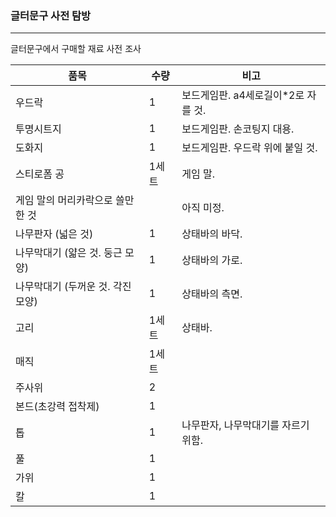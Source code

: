 ### 글터문구 사전 탐방 ###

---

글터문구에서 구매할 재료 사전 조사

| 품목                              | 수량  | 비고                                |
| --------------------------------- | ----- | ----------------------------------- |
| 우드락                            | 1     | 보드게임판. a4세로길이*2로 자를 것. |
| 투명시트지                        | 1     | 보드게임판. 손코팅지 대용.          |
| 도화지                            | 1     | 보드게임판. 우드락 위에 붙일 것.    |
| 스티로폼 공                       | 1세트 | 게임 말.                            |
| 게임 말의 머리카락으로 쓸만한 것  |       | 아직 미정.                          |
| 나무판자 (넓은 것)                | 1     | 상태바의 바닥.                      |
| 나무막대기 (얇은 것. 둥근 모양)   | 1     | 상태바의 가로.                      |
| 나무막대기 (두꺼운 것. 각진 모양) | 1     | 상태바의 측면.                      |
| 고리                              | 1세트 | 상태바.                             |
| 매직                              | 1세트 |                                     |
| 주사위                            | 2     |                                     |
| 본드(초강력 접착제)               | 1     |                                     |
| 톱                                | 1     | 나무판자, 나무막대기를 자르기 위함. |
| 풀                                | 1     |                                     |
| 가위                              | 1     |                                     |
| 칼                                | 1     |                                     |

